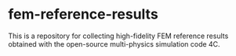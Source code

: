 # fem-reference-results
This is a repository for collecting high-fidelity FEM reference results obtained with the open-source multi-physics simulation code 4C.
